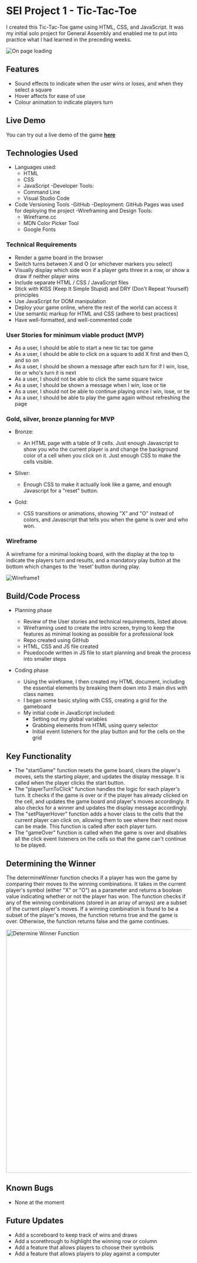 # SEI Project 1 - Tic-Tac-Toe
I created this Tic-Tac-Toe game using HTML, CSS, and JavaScript. It was my initial solo project for General Assembly and enabled me to put into practice what I had learned in the preceding weeks.

![On page loading](https://user-images.githubusercontent.com/114579141/212066993-56536469-43db-4dfb-949e-9c03c88134b6.png)

## Features
 - Sound effects to indicate when the user wins or loses, and when they select a square
 - Hover affects for ease of use
 - Colour animation to indicate players turn

## Live Demo
You can try out a live demo of the game **[here](https://sml-40.github.io/Portfolio-1-tictactoe/index.html)**

## Technologies Used
- Languages used:
  - HTML
  - CSS
  - JavaScript
-Developer Tools:
  - Command Line
  - Visual Studio Code
- Code Versioning Tools
  -GitHub
-Deployment: GitHub Pages was used for deploying the project
-Wireframing and Design Tools:
  - Wireframe.cc
  - MDN Color Picker Tool
  - Google Fonts

### Technical Requirements

- Render a game board in the browser
- Switch turns between X and O (or whichever markers you select)
- Visually display which side won if a player gets three in a row, or show a draw if neither player wins
- Include separate HTML / CSS / JavaScript files
- Stick with KISS (Keep It Simple Stupid) and DRY (Don't Repeat Yourself) principles
- Use JavaScript for DOM manipulation
- Deploy your game online, where the rest of the world can access it
- Use semantic markup for HTML and CSS (adhere to best practices)
- Have well-formatted, and well-commented code

### User Stories for minimum viable product (MVP)
- As a user, I should be able to start a new tic tac toe game
- As a user, I should be able to click on a square to add X first and then O, and so on
- As a user, I should be shown a message after each turn for if I win, lose, tie or who's turn it is next
- As a user, I should not be able to click the same square twice
- As a user, I should be shown a message when I win, lose or tie
- As a user, I should not be able to continue playing once I win, lose, or tie
- As a user, I should be able to play the game again without refreshing the page

### Gold, silver, bronze planning for MVP
- Bronze: 
  - An HTML page with a table of 9 cells. Just enough Javascript to show you who the current player is and change the background color of a cell when you click on it. Just enough CSS to make the cells visible.

- Silver: 
  - Enough CSS to make it actually look like a game, and enough Javascript for a "reset" button.

- Gold: 
  - CSS transitions or animations, showing "X" and "O" instead of colors, and Javascript that tells you when the game is over and who won.

### Wireframe

A wireframe for a minimal looking board, with the display at the top to indicate the players turn and results, and a mandatory play button at the bottom which changes to the 'reset' button during play.

![Wireframe1](https://user-images.githubusercontent.com/114579141/212560309-f5949614-7363-43bb-8999-a0b45420613b.png)

## Build/Code Process

- Planning phase
  - Review of the User stories and technical requirements, listed above.
  - Wireframing used to create the intro screen, trying to keep the features as minimal looking as possible for a professional look
  - Repo created using GitHub
  - HTML, CSS and JS file created
  - Psuedocode written in JS file to start planning and break the process into smaller steps

- Coding phase
  - Using the wireframe, I then created my HTML document, including the essential elements by breaking them down into 3 main divs with class names
  - I began some basic styling with CSS, creating a grid for the gameboard
  - My initial code in JavaScript included:
      - Setting out my global variables
      - Grabbing elements from HTML using query selector
      - Initial event listeners for the play button and for the cells on the grid
     
## Key Functionality
- The "startGame" function resets the game board, clears the player's moves, sets the starting player, and updates the display message. It is called when the   player clicks the start button.
- The "playerTurnToClick" function handles the logic for each player's turn. It checks if the game is over or if the player has already clicked on the cell,   and updates the game board and player's moves accordingly. It also checks for a winner and updates the display message accordingly.
- The "setPlayerHover" function adds a hover class to the cells that the current player can click on, allowing them to see where their next move can be made.   This function is called after each player turn.
- The "gameOver" function is called when the game is over and disables all the click event listeners on the cells so that the game can't continue to be played.

## Determining the Winner
The determineWinner function checks if a player has won the game by comparing their moves to the winning combinations. It takes in the current player's symbol (either "X" or "O") as a parameter and returns a boolean value indicating whether or not the player has won. The function checks if any of the winning combinations (stored in an array of arrays) are a subset of the current player's moves. If a winning combination is found to be a subset of the player's moves, the function returns true and the game is over. Otherwise, the function returns false and the game continues.

<img width="664" alt="Determine Winner Function" src="https://user-images.githubusercontent.com/114579141/212081129-221b4a38-4f88-40f9-976d-bccb34297410.png">

## Known Bugs
- None at the moment

## Future Updates
- Add a scoreboard to keep track of wins and draws
- Add a scorethrough to highlight the winning row or column
- Add a feature that allows players to choose their symbols
- Add a feature that allows players to play against a computer
